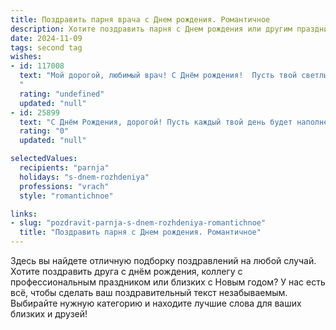 ```yaml
---
title: Поздравить парня врача c Днем рождения. Романтичное
description: Хотите поздравить парня c Днем рождения или другим праздником? Наш ИИ создаст незабываемое поздравление, а вы обязательно выделитесь среди других.  
date: 2024-11-09
tags: second tag
wishes:
- id: 117008
  text: "Мой дорогой, любимый врач! С Днём рождения!  Пусть твой светлый ум и золотые руки всегда приносят исцеление и радость не только твоим пациентам, но и мне, твоему сердцу.  Пусть в твоём дне будет место и для отдыха, и для любви, и для исполнения всех самых заветных желаний.  Я бесконечно благодарна судьбе за встречу с тобой, моим самым чудесным и заботливым доктором.  Ты — мой герой, моя опора и  моя любовь. Счастья тебе, мой любимый!
  "
  rating: "undefined"
  updated: "null"
- id: 25899
  text: "С Днём Рождения, дорогой! Пусть каждый твой день будет наполнен здоровьем и радостью, как ты даришь их своим пациентам. Твоя профессиональная забота и чуткость вдохновляют. Пусть любовь и поддержка окружают тебя всегда. С тобой я чувствую себя в безопасности и надежде. С любовью и теплом в этот особенный день!"
  rating: "0"
  updated: "null"

selectedValues:
  recipients: "parnja"
  holidays: "s-dnem-rozhdeniya"
  professions: "vrach"
  style: "romantichnoe"

links:
- slug: "pozdravit-parnja-s-dnem-rozhdeniya-romantichnoe"
  title: "Поздравить парня c Днем рождения. Романтичное"
---
```


Здесь вы найдете отличную подборку поздравлений на любой случай. 
Хотите поздравить друга с днём рождения, коллегу с профессиональным праздником или близких с Новым годом? У нас есть всё, чтобы сделать ваш поздравительный текст незабываемым. Выбирайте нужную категорию и находите лучшие слова для ваших близких и друзей!
